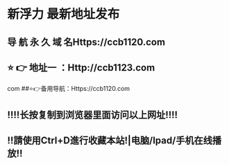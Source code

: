 
# 新浮力 最新地址发布 
## 导 航 永 久 域 名Https://ccb1120.com
## ⭐️ 👉 地址一 ：Http://ccb1123.com
com
##⭐️👉备用导航：Https://ccb1120.com
## ‼️‼️长按复制到浏览器里面访问以上网址‼️‼️
## ‼️請使用Ctrl+D進行收藏本站!|电脑/Ipad/手机在线播放‼️
